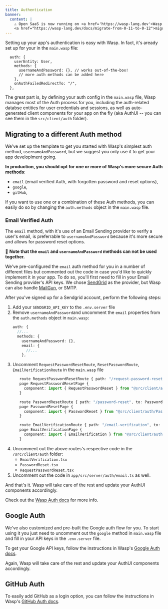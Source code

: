 ```yaml
---
title: Authentication
banner:
  content: |
    ⚠️ Open SaaS is now running on <a href='https://wasp-lang.dev'>Wasp v0.12</a>! If you're running an older version of Open SaaS, please follow the 
    <a href="https://wasp-lang.dev/docs/migrate-from-0-11-to-0-12">migration instructions here</a> ⚠️ 
---
```


Setting up your app's authentication is easy with Wasp. In fact, it's aready set up for your in the `main.wasp` file: 

```tsx title="main.wasp" " 
  auth: {
    userEntity: User,
    methods: {
      usernameAndPassword: {}, // works out-of-the-box!
      // more auth methods can be added here
    },
    onAuthFailedRedirectTo: "/",
  },
```

The great part is, by defining your auth config in the `main.wasp` file, Wasp manages most of the Auth process for you, including the auth-related databse entities for user credentials and sessions, as well as auto-generated client components for your app on the fly (aka AuthUI -- you can see them in the `src/client/auth` folder).

## Migrating to a different Auth method

We've set up the template to get you started with Wasp's simplest auth method, `usernameAndPassword`, but we suggest you only use it to get your app developlment going. 

**In production, you should opt for one or more of Wasp's more secure Auth methods**:
- `email` (email verified Auth, with forgotten password and reset options),
- `google`,
- `gitHub`, 

If you want to use one or a combination of these Auth methods, you can easily do so by changing the `auth.methods` object in the `main.wasp` file.

### Email Verified Auth

The `email` method, with it's use of an Email Sending provider to verify a user's email, is preferrable to `usernameAndPassword` because it's more secure and allows for password reset options. 

🚫 **Note that the `email` and `usernameAndPassword` methods can not be used together.** 

We've pre-configured the `email` auth method for you in a number of different files but commented out the code in case you'd like to quickly implement it in your app. To do so, you'll first need to fill in your Email Sending provider's API keys. We chose [SendGrid](https://sendgrid.com) as the provider, but Wasp can also handle [MailGun](https://mailgun.com), or SMTP. 

After you've signed up for a Sendgrid account, perform the following steps:

1. Add your `SENDGRID_API_KEY` to the `.env.server` file
2. Remove `usernameAndPassword`and uncomment the `email` properties from the `auth.methods` object in `main.wasp`:
    ```ts title="main.wasp" del={4} ins={5-7}
    auth: {
      //...
      methods: {
        usernameAndPassword: {}, 
        email: {
          //...
        }, 

    ```
2. Uncomment `RequestPasswordResetRoute`, `ResetPasswordRoute`, `EmailVerificationRoute` in the `main.wasp` file
   ```ts title="main.wasp"
      route RequestPasswordResetRoute { path: "/request-password-reset", to: RequestPasswordResetPage }
      page RequestPasswordResetPage {
        component: import { RequestPasswordReset } from "@src/client/auth/RequestPasswordReset",
      }

      route PasswordResetRoute { path: "/password-reset", to: PasswordResetPage }
      page PasswordResetPage {
        component: import { PasswordReset } from "@src/client/auth/PasswordReset",
      }

      route EmailVerificationRoute { path: "/email-verification", to: EmailVerificationPage }
      page EmailVerificationPage {
        component: import { EmailVerification } from "@src/client/auth/EmailVerification",
      }
   ```
3. Uncomment out the above routes's respective code in the `/src/client/auth` folder:
    - `EmailVerification.tsx`
    - `PasswordReset.tsx` 
    - `RequestPasswordReset.tsx`
4. Uncomment out the code in `app/src/server/auth/email.ts` as well.

And that's it. Wasp will take care of the rest and update your AuthUI components accordingly.

Check out the  [Wasp Auth docs](https://wasp-lang.dev/docs/auth/overview) for more info.

## Google Auth

We've also customized and pre-built the Google auth flow for you. To start using it you just need to uncomment out the `google` method in `main.wasp` file and fill in your API keys in the `.env.server` file. 

To get your Google API keys, follow the instructions in Wasp's [Google Auth docs](https://wasp-lang.dev/docs/auth/social-auth/google#3-creating-a-google-oauth-app).

Again, Wasp will take care of the rest and update your AuthUI components accordingly.

## GitHub Auth

To easily add GitHub as a login option, you can follow the instructions in Wasp's [GitHub Auth docs](https://wasp-lang.dev/docs/auth/social-auth/github#3-creating-a-github-oauth-app).
